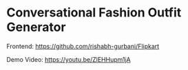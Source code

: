 # Conversational Fashion Outfit Generator

Frontend: https://github.com/rishabh-gurbani/Flipkart

Demo Video: https://youtu.be/ZlEHHupm1jA
